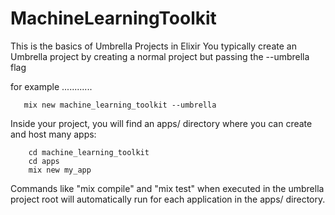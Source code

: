 # MachineLearningToolkit

This is the basics of Umbrella Projects in Elixir You typically create an Umbrella project by creating a normal project but passing the --umbrella flag

for example ............

```
   mix new machine_learning_toolkit --umbrella
```

Inside your project, you will find an apps/ directory where you can create and host many apps:

```
    cd machine_learning_toolkit
    cd apps
    mix new my_app
```

Commands like "mix compile" and "mix test" when executed in the umbrella project root will automatically run for each application in the apps/ directory.
